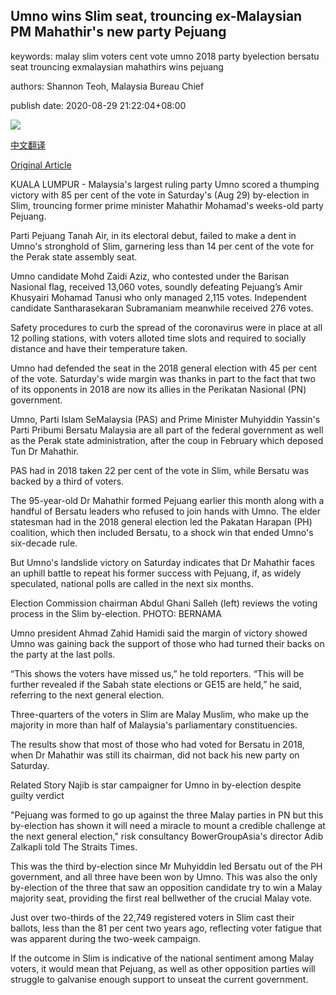 ## Umno wins Slim seat, trouncing ex-Malaysian PM Mahathir's new party Pejuang

keywords: malay slim voters cent vote umno 2018 party byelection bersatu seat trouncing exmalaysian mahathirs wins pejuang

authors: Shannon Teoh, Malaysia Bureau Chief

publish date: 2020-08-29 21:22:04+08:00

![](https://www.straitstimes.com/sites/default/files/styles/x_large/public/articles/2020/08/29/hzumno0829.jpg?itok=-rCsjgHh)

[中文翻译](Umno%20wins%20Slim%20seat%2C%20trouncing%20ex-Malaysian%20PM%20Mahathir%27s%20new%20party%20Pejuang_zh.md)

[Original Article](https://www.straitstimes.com/asia/se-asia/umno-wins-slim-seat-trouncing-ex-malaysian-pm-mahathirs-new-party-pejuang)

KUALA LUMPUR - Malaysia's largest ruling party Umno scored a thumping victory with 85 per cent of the vote in Saturday's (Aug 29) by-election in Slim, trouncing former prime minister Mahathir Mohamad's weeks-old party Pejuang.

Parti Pejuang Tanah Air, in its electoral debut, failed to make a dent in Umno's stronghold of Slim, garnering less than 14 per cent of the vote for the Perak state assembly seat.

Umno candidate Mohd Zaidi Aziz, who contested under the Barisan Nasional flag, received 13,060 votes, soundly defeating Pejuang’s Amir Khusyairi Mohamad Tanusi who only managed 2,115 votes. Independent candidate Santharasekaran Subramaniam meanwhile received 276 votes.

Safety procedures to curb the spread of the coronavirus were in place at all 12 polling stations, with voters alloted time slots and required to socially distance and have their temperature taken.

Umno had defended the seat in the 2018 general election with 45 per cent of the vote. Saturday's wide margin was thanks in part to the fact that two of its opponents in 2018 are now its allies in the Perikatan Nasional (PN) government.

Umno, Parti Islam SeMalaysia (PAS) and Prime Minister Muhyiddin Yassin's Parti Pribumi Bersatu Malaysia are all part of the federal government as well as the Perak state administration, after the coup in February which deposed Tun Dr Mahathir.

PAS had in 2018 taken 22 per cent of the vote in Slim, while Bersatu was backed by a third of voters.

The 95-year-old Dr Mahathir formed Pejuang earlier this month along with a handful of Bersatu leaders who refused to join hands with Umno. The elder statesman had in the 2018 general election led the Pakatan Harapan (PH) coalition, which then included Bersatu, to a shock win that ended Umno's six-decade rule.

But Umno's landslide victory on Saturday indicates that Dr Mahathir faces an uphill battle to repeat his former success with Pejuang, if, as widely speculated, national polls are called in the next six months.



Election Commission chairman Abdul Ghani Salleh (left) reviews the voting process in the Slim by-election. PHOTO: BERNAMA



Umno president Ahmad Zahid Hamidi said the margin of victory showed Umno was gaining back the support of those who had turned their backs on the party at the last polls.

“This shows the voters have missed us,” he told reporters. “This will be further revealed if the Sabah state elections or GE15 are held,” he said, referring to the next general election.

Three-quarters of the voters in Slim are Malay Muslim, who make up the majority in more than half of Malaysia's parliamentary constituencies.

The results show that most of those who had voted for Bersatu in 2018, when Dr Mahathir was still its chairman, did not back his new party on Saturday.

Related Story Najib is star campaigner for Umno in by-election despite guilty verdict

"Pejuang was formed to go up against the three Malay parties in PN but this by-election has shown it will need a miracle to mount a credible challenge at the next general election," risk consultancy BowerGroupAsia's director Adib Zalkapli told The Straits Times.

This was the third by-election since Mr Muhyiddin led Bersatu out of the PH government, and all three have been won by Umno. This was also the only by-election of the three that saw an opposition candidate try to win a Malay majority seat, providing the first real bellwether of the crucial Malay vote.

Just over two-thirds of the 22,749 registered voters in Slim cast their ballots, less than the 81 per cent two years ago, reflecting voter fatigue that was apparent during the two-week campaign.

If the outcome in Slim is indicative of the national sentiment among Malay voters, it would mean that Pejuang, as well as other opposition parties will struggle to galvanise enough support to unseat the current government.